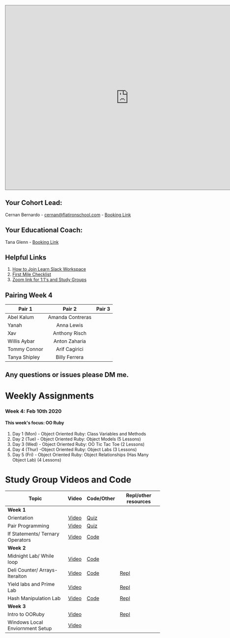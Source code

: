 <iframe src="https://calendar.google.com/calendar/b/2/embed?height=600&amp;wkst=1&amp;bgcolor=%23ffffff&amp;ctz=America%2FNew_York&amp;src=ZmxhdGlyb25zY2hvb2wuY29tXzd0Z2pzZDUwNWk2bThhaTg2aGpnaWRsa2g0QGdyb3VwLmNhbGVuZGFyLmdvb2dsZS5jb20&amp;color=%239F3501&amp;title=Cohort%20Calendar" style="border:solid 1px #777" width="800" height="600" frameborder="0" scrolling="no"></iframe>

## Your Cohort Lead: 
Cernan Bernardo - cernan@flatironschool.com - [Booking Link](https://oncehub.com)

## Your Educational Coach: 
Tana Glenn - [Booking Link](https://oncehub.com)

## Helpful Links 

1. [How to Join Learn Slack Workspace](https://help.learn.co/en/articles/492943-how-to-join-slack)
2. [First Mile Checklist](#) 
3. [Zoom link for 1:1's and Study Groups](#)

## Pairing Week 4


| Pair 1       | Pair 2       | Pair 3 |
| ------------- |:-------------:| ---------- |
| Abel Kalum   | Amanda Contreras    |
| Yanah   | Anna Lewis    |
| Xav   | Anthony Risch    |
| Willis Aybar   | Anton Zaharia    |
| Tommy Connor   | Arif Cagirici    |
| Tanya Shipley   | Billy Ferrera    |

## Any questions or issues please DM me. 

# Weekly Assignments

### Week 4: Feb 10th 2020
#### This week's focus:  OO Ruby 

1. Day 1 (Mon) - Object Oriented Ruby: Class Variables and Methods
2. Day 2 (Tue) - Object Oriented Ruby: Object Models (5 Lessons)
3. Day 3 (Wed) - Object Oriented Ruby: OO Tic Tac Toe (2 Lessons)
4. Day 4 (Thur) -Object Oriented Ruby: Object Labs (3 Lessons)
5. Day 5 (Fri) - Object Oriented Ruby: Object Relationships (Has Many Object Lab) (4 Lessons)

# Study Group Videos and Code

| Topic         | Video         | Code/Other | Repl/other resources|
| ------------- |:-------------:| ----------- | ------------------- |
|**Week 1**|
| Orientation | [Video](https://youtu.be/-jk4NqJ2i68) | [Quiz](https://docs.google.com/forms/d/e/1FAIpQLSeKy1nlSi32DLbV5LN-W3yAjuZNJnoxteaWp_AYN4fQFmkYxQ/viewform)|
| Pair Programming| [Video](https://youtu.be/dKviur9B_fY)|[Quiz](https://docs.google.com/forms/d/e/1FAIpQLSey8rwpddfuKTeIo74DkqY1Eua4g9S8ZWLu-WFYxHVZZoEO5g/viewform)|
| If Statements/ Ternary Operators | [Video](https://youtu.be/1VH5025I4V0)| [Code](https://github.com/EliasAHH/speaking-grandma-dumbo-web-080618/blob/master/grandma.rb)
|**Week 2**|
| Midnight Lab/ While loop | [Video](https://youtu.be/7DxEgAxIr14)|[Code](https://github.com/EliasAHH/countdown-to-midnight-onl01-seng-pt-012220/blob/master/countdown.rb)
| Deli Counter/ Arrays- Iteraiton|[Video](https://youtu.be/8sfcqlzuH9s)|[Code](https://github.com/EliasAHH/deli-counter-onl01-seng-pt-012220/blob/master/deli_counter.rb)|[Repl](https://repl.it/@Eliasiscoding/ArraysIteration)
|Yield labs and Prime Lab | [Video](https://youtu.be/GcDF5KoUpIg)| |[Repl](https://repl.it/@Eliasiscoding/Yields)|
|Hash Manipulation Lab| [Video](https://youtu.be/ccwOz6dG3SI)| [Code](https://github.com/EliasAHH/apples-and-holidays-onl01-seng-pt-012220/blob/master/lib/holiday.rb)| [Repl](https://repl.it/@Eliasiscoding/Hashes)
|**Week 3**|
|Intro to OORuby| [Video](https://youtu.be/mtels8PeUnA)|  | [Repl](https://repl.it/@Eliasiscoding/Variables)
|Windows Local Enviornment Setup | [Video](https://youtu.be/TvNeyHcHpSQ)| | |


